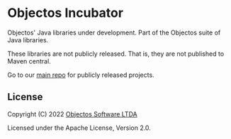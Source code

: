 # Objectos Incubator  

Objectos' Java libraries under development. Part of the Objectos suite of Java libraries.

These libraries are not publicly released. That is, they are not published to Maven central.

Go to our [main repo](https://github.com/objectos/objectos) for publicly released projects.

## License

Copyright (C) 2022 [Objectos Software LTDA](https://www.objectos.com.br)

Licensed under the Apache License, Version 2.0.
